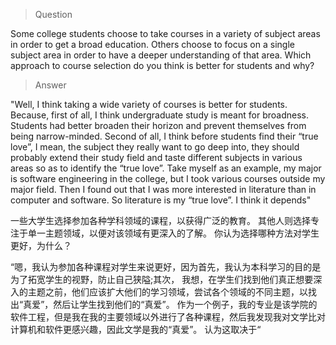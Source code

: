 > Question

Some college students choose to take courses in a variety of subject areas in order to get a broad education. Others choose to focus on a single subject area in order to have a deeper understanding of that area. Which approach to course selection do you think is better for students and why?

> Answer

"Well, I think taking a wide variety of courses is better for students. Because, first of all, I think undergraduate study is meant for broadness. Students had better broaden their horizon and prevent themselves from being narrow-minded. Second of all, I think before students find their “true love”, I mean, the subject they really want to go deep into, they should probably extend their study field and taste different subjects in various areas so as to identify the “true love”. Take myself as an example, my major is software engineering in the college, but I took various courses outside my major field. Then I found out that I was more interested in literature than in computer and software. So literature is my “true love”. I think it depends"




一些大学生选择参加各种学科领域的课程，以获得广泛的教育。 其他人则选择专注于单一主题领域，以便对该领域有更深入的了解。 你认为选择哪种方法对学生更好，为什么？

“嗯，我认为参加各种课程对学生来说更好，因为首先，我认为本科学习的目的是为了拓宽学生的视野，防止自己狭隘;其次， 我想，在学生们找到他们真正想要深入的主题之前，他们应该扩大他们的学习领域，尝试各个领域的不同主题，以找出“真爱”，然后让学生找到他们的“真爱”。 作为一个例子，我的专业是该学院的软件工程，但是我在我的主要领域以外进行了各种课程，然后我发现我对文学比对计算机和软件更感兴趣，因此文学是我的“真爱”。 认为这取决于“